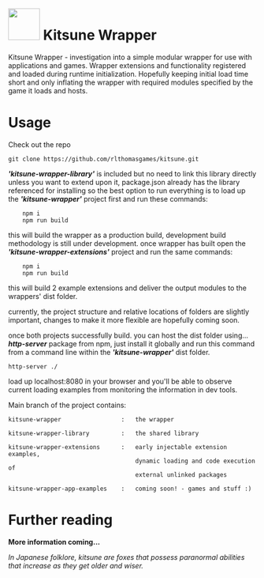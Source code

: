 <h1><img height="64px" src="./kitsune.ico" width="64px"/> Kitsune Wrapper</h1>
Kitsune Wrapper  -  investigation into a simple modular wrapper for use with applications and games. 
Wrapper extensions and functionality registered and loaded during runtime initialization.
Hopefully keeping initial load time short and only inflating the wrapper with required 
modules specified by the game it loads and hosts.

# Usage

Check out the repo
```
git clone https://github.com/rlthomasgames/kitsune.git
```

_**'kitsune-wrapper-library'**_ is included but no need to link this library
directly unless you want to extend upon it, package.json already has
the library referenced for installing so the best option to run
everything is to load up the _**'kitsune-wrapper'**_ project first
and run these commands:
```
    npm i
    npm run build
```

this will build the wrapper as a production build,
development build methodology is still under development.
once wrapper has built open the _**'kitsune-wrapper-extensions'**_ project 
and run the same commands:
```
    npm i
    npm run build
```

this will build 2 example extensions and deliver the output modules
to the wrappers' dist folder.

currently, the project structure and relative locations of folders
are slightly important, changes to make it more flexible
are hopefully coming soon.

once both projects successfully build. you can host the dist folder using...    
**_http-server_**   package from npm, just install it globally and run this command
from a command line within the _**'kitsune-wrapper'**_ dist folder.
```
http-server ./
```
load up localhost:8080 in your browser and you'll be able to observe
current loading examples from monitoring the information in dev tools.

Main branch of the project contains:
````
kitsune-wrapper                 :   the wrapper

kitsune-wrapper-library         :   the shared library

kitsune-wrapper-extensions      :   early injectable extension examples, 
                                    dynamic loading and code execution of 
                                    external unlinked packages

kitsune-wrapper-app-examples    :   coming soon! - games and stuff :)
````

# Further reading

**More information coming...**
<p style="font-size: smaller; font-style: italic; background-color: gray" onclick="alert('you sweaty scumbag fox')" content="In Japanese folklore, kitsune are foxes that possess paranormal
abilities that increase as they get older and wiser." />

_In Japanese folklore, kitsune are foxes that possess paranormal
abilities that increase as they get older and wiser._

